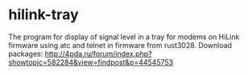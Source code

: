 # hilink-tray
 The program for display of signal level in a tray for modems on HiLink firmware using atc and telnet in firmware from rust3028.
 Download packages: http://4pda.ru/forum/index.php?showtopic=582284&view=findpost&p=44545753
